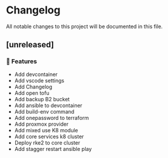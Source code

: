 # Changelog

All notable changes to this project will be documented in this file.

## [unreleased]

### 🚀 Features

- Add devcontainer
- Add vscode settings
- Add Changelog
- Add open tofu
- Add backup B2 bucket
- Add ansible to devcontainer
- Add build-env command
- Add onepassword to terraform
- Add proxmox provider
- Add mixed use K8 module
- Add core services k8 cluster
- Deploy rke2 to core cluster
- Add stagger restart ansible play

<!-- generated by git-cliff -->
